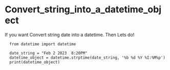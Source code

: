 # Convert_string_into_a_datetime_object


If you want Convert string date into a datetime. Then Lets do! 

      from datetime import datetime

      date_string = "Feb 2 2023  8:20PM"
      datetime_object = datetime.strptime(date_string, '%b %d %Y %I:%M%p')
      print(datetime_object)
